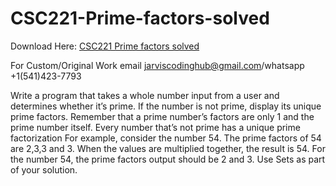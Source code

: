 # CSC221-Prime-factors-solved

Download Here: [CSC221 Prime factors solved](https://jarviscodinghub.com/assignment/prime-factors-solution/)

For Custom/Original Work email jarviscodinghub@gmail.com/whatsapp +1(541)423-7793

Write a program that takes a whole number input from a user and determines whether it’s prime. If the number is not prime, display its unique prime factors. Remember that a prime number’s factors are only 1 and the prime number itself. Every number that’s not prime has a unique prime factorization For example, consider the number 54. The prime factors of 54 are 2,3,3 and 3. When the values are multiplied together, the result is 54. For the number 54, the prime factors output should be 2 and 3. Use Sets as part of your solution.
